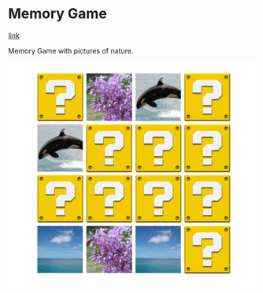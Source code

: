 # Memory Game

[link](http://eva-janouskova.cz/memory-game)

Memory Game with pictures of nature.

![Memory Game screenshot](./../images/MemoryGameScreenshot.png)